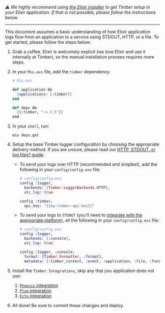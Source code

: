 *⚠ We highly recommend using [the Elixir installer](/languages/elixir/installation) to get Timber setup in your Elixir application. If that is not possible, please follow the instructions below.*

---

This document assumes a basic understanding of how Elixir application logs flow from an application to a service using STDOUT, HTTP, or a file. To get started, please follow the steps below:

1. Grab a coffee. Elixir is welcomely explicit (we love Elixir and use it internally at Timber), so the manual installation procees requires more steps.

2. In your `Mix.exs` file, *add* the `timber` dependency:

   ```elixir
   # Mix.exs

   def application do
     [applications: [:timber]]
   end

   def deps do
     [{:timber, "~> 2.5"}]
   end
   ```

3. In your `shell`, *run*:

   ```shell
   mix deps.get
   ```

4. Setup the base Timber logger configuration by *choosing* the appropriate delivery method. If you are unsure, please read our [HTTP, STDOUT, or log files? guide](/guides/http-stdout-or-log-files):

   * To send your logs over HTTP (recommended and simplest), add the following in your `config/config.exs` file:

     ```elixir
     # config/config.exs
     config :logger,
       backends: [Timber.LoggerBackends.HTTP],
       utc_log: true
     
     config :timber,
       api_key: "{{my-timber-api-key}}"
     ```
   
   * To send your logs to `STDOUT` (you'll need to [integrate with the appropriate platform](/docs/platforms)), all the following in your `config/config.exs` file:
   
     ```elixir
     # config/config.exs
     config :logger,
       backends: [:console],
       utc_log: true
     
     config :logger, :console,
       format: {Timber.Formatter, :format},
       metadata: [:timber_context, :event, :application, :file, :function, :line, :module, :meta]
     ```

5. Install the `Timber.Integrations`, skip any that you application does not use:

   1. [`Phoenix` integration](/languages/elixir/integrations/phoenix#installation)
   2. [`Plug` integration](/languages/elixir/integrations/plug#installation)
   3. [`Ecto` integration](/languages/elixir/integrations/ecto#installation)
 
6. All done! Be sure to commit these changes and deploy.